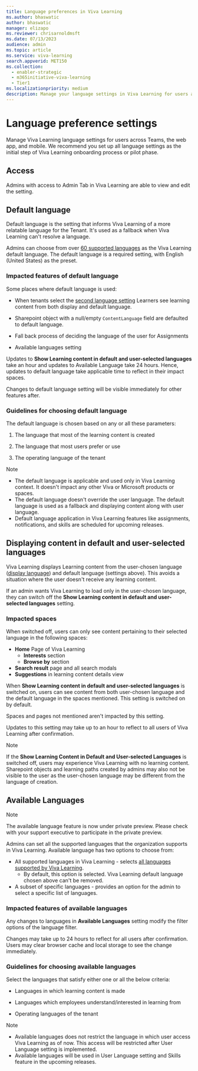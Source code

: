 ```yaml
---
title: Language preferences in Viva Learning
ms.author: bhaswatic
author: bhaswatic
manager: elizapo
ms.reviewer: chrisarnoldmsft
ms.date: 07/13/2023
audience: admin
ms.topic: article
ms.service: viva-learning
search.appverid: MET150
ms.collection:
  - enabler-strategic
  - m365initiative-viva-learning
  - Tier1
ms.localizationpriority: medium
description: Manage your language settings in Viva Learning for users across Teams, webapp and mobile. 
---
```


# Language preference settings

Manage Viva Learning language settings for users across Teams, the web app, and mobile. We recommend you set up all language settings as the initial step of Viva Learning onboarding process or pilot phase.

## Access

Admins with access to Admin Tab in Viva Learning are able to view and edit the setting.

## Default language 

Default language is the setting that informs Viva Learning of a more relatable language for the Tenant. It's used as a fallback when Viva Learning can't resolve a language. 

Admins can choose from over [60 supported languages](/viva/learning/viva-learning-supported-languages) as the Viva Learning default language. The default language is a required setting, with English (United States) as the preset.  

### Impacted features of default language

Some places where default language is used: 

- When tenants select the [second language setting](#displaying-content-in-default-and-user-selected-languages)
Learners see learning content from both display and default language. 

- Sharepoint object with a null/empty `ContentLanguage` field are defaulted to default language.
 
- Fall back process of deciding the language of the user for Assignments 

- Available languages setting  

Updates to **Show Learning content in default and user-selected languages** take an hour and updates to Available Language take 24 hours. Hence, updates to default language take applicable time to reflect in their impact spaces.

Changes to default language setting will be visible immediately for other features after.

### Guidelines for choosing default language

The default language is chosen based on any or all these parameters:

1. The language that most of the learning content is created

1. The language that most users prefer or use


1. The operating language of the tenant

> [!NOTE]
>
>- The default language is applicable and used only in Viva Learning context. It doesn't impact any other Viva or Microsoft products or spaces.
>- The default language doesn't override the user language. The default language is used as a fallback and displaying content along with user language.
>- Default language application in Viva Learning features like assignments, notifications, and skills are scheduled for upcoming releases.

## Displaying content in default and user-selected languages

Viva Learning displays Learning content from the user-chosen language ([display language](/viva/learning/language-overview/#display-language)) and default language (settings above). This avoids a situation where the user doesn't receive any learning content.

If an admin wants Viva Learning to load only in the user-chosen language, they can switch off the **Show Learning content in default and user-selected languages** setting. 

### Impacted spaces


When switched off, users can only see content pertaining to their selected language in the following spaces:

- **Home** Page of Viva Learning
  - **Interests** section
  - **Browse by** section
- **Search result** page and all search modals
- **Suggestions** in learning content details view

When **Show Learning content in default and user-selected languages** is switched on, users can see content from both user-chosen language and the default language in the spaces mentioned. This setting is switched on by default.

Spaces and pages not mentioned aren't impacted by this setting.

Updates to this setting may take up to an hour to reflect to all users of Viva Learning after confirmation.  
> [!NOTE]
> If the **Show Learning Content in Default and User-selected Languages** is switched off, users may experience Viva Learning with no learning content.
Sharepoint objects and learning paths created by admins may also not be visible to the user as the user-chosen language may be different from the language of creation.

## Available Languages 

> [!NOTE]
> The available language feature is now under private preview. Please check with your support executive to participate in the private preview. 

Admins can set all the supported languages that the organization supports in Viva Learning. Available language has two options to choose from:

- All supported languages in Viva Learning -   selects [all languages supported by Viva Learning](/viva/learning/viva-learning-supported-languages).
  - By default, this option is selected. Viva Learning default language chosen above can't be removed. 
- A subset of specific languages - provides an option for the admin to select a specific list of languages.

### Impacted features of available languages


Any changes to languages in **Available Languages** setting modify the filter options of the language filter.

Changes may take up to 24 hours to reflect for all users after confirmation. Users may clear browser cache and local storage to see the change immediately.

### Guidelines for choosing available languages 

Select the languages that satisfy either one or all the below criteria:

- Languages in which learning content is made

- Languages which employees understand/interested in learning from

- Operating languages of the tenant

> [!NOTE]
>
>- Available languages does not restrict the language in which user access Viva Learning as of now. This access will be restricted after User Language setting is implemented. 
>- Available languages will be used in User Language setting and Skills feature in the upcoming releases. 